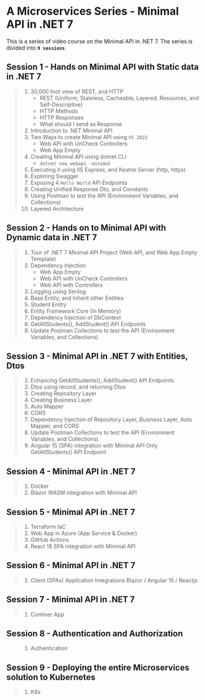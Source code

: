 # A Microservices Series - Minimal API in .NET 7

This is a series of video course on the Minimal API in .NET 7. The series is divided into **`9 sessions`**.

## Session 1 - Hands on Minimal API with Static data in .NET 7

> 1. 30,000 foot view of REST, and HTTP
>    - REST (Uniform, Stateless, Cacheable, Layered, Resources, and Self-Descriptive)
>    - HTTP Methods
>    - HTTP Responses
>    - What should I send as Response
> 1. Introduction to .NET Minimal API
> 1. Two Ways to create Minimal API using `VS 2022`
>    - Web API with UnCheck Controllers
>    - Web App Empty
> 1. Creating Minimal API using dotnet CLI
>    - `dotnet new webapi -minimal`
> 1. Executing it using IIS Express, and Kestrel Server (http, https)
> 1. Exploring Swagger
> 1. Exposing 4 `Hello World` API Endpoints
> 1. Creating Unified Response Dto, and Constants
> 1. Using Postman to test the API (Environment Variables, and Collections)
> 1. Layered Architecture

## Session 2 - Hands on to Minimal API with Dynamic data in .NET 7

> 1. Tour of .NET 7 Minimal API Project (Web API, and Web App Empty Template)
> 1. Dependency Injection
>    - Web App Empty
>    - Web API with UnCheck Controllers
>    - Web API with Controllers
> 1. Logging using Serilog
> 1. Base Entity, and Inherit other Entities
> 1. Student Entity
> 1. Entity Framework Core (In Memory)
> 1. Dependency Injection of DbContext
> 1. GetAllStudents(), AddStudent() API Endpoints
> 1. Update Postman Collections to test the API (Environment Variables, and Collections)

## Session 3 - Minimal API in .NET 7 with Entities, Dtos

> 1. Enhancing GetAllStudents(), AddStudent() API Endpoints
> 1. Dtos using record, and returning Dtos
> 1. Creating Repository Layer
> 1. Creating Business Layer
> 1. Auto Mapper
> 1. CORS
> 1. Dependency Injection of Repository Layer, Business Layer, Auto Mapper, and CORS
> 1. Update Postman Collections to test the API (Environment Variables, and Collections)
> 1. Angular 15 (SPA) integration with Minimal API Only GetAllStudents() API Endpoint

## Session 4 - Minimal API in .NET 7

> 1. Docker
> 1. Blazor WASM  integration with Minimal API

## Session 5 - Minimal API in .NET 7

> 1. Terraform IaC
> 1. Web App in Azure (App Service & Docker)
> 1. GitHub Actions
> 1. React 18 SPA integration with Minimal API

## Session 6 - Minimal API in .NET 7

> 1. Client (SPAs) Application Integrations Blazor / Angular 15 / Reactjs

## Session 7 - Minimal API in .NET 7

> 1. Continer App

## Session 8 - Authentication and Authorization

> 1. Authentication

## Session 9 - Deploying the entire Microservices solution to Kubernetes

> 1. K8s
